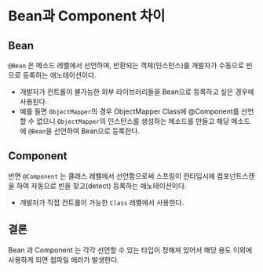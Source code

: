 # Bean과 Component 차이

## Bean
`@Bean` 은 메소드 레벨에서 선언하며, 반환되는 객체(인스턴스)를 개발자가 수동으로 빈으로 등록하는 애노테이션이다.
- 개발자가 컨트롤이 불가능한 외부 라이브러리들을 Bean으로 등록하고 싶은 경우에 사용된다.
- 예를 들면 `ObjectMapper`의 경우 ObjectMapper Class에 @Component를 선언할 수 없으니
`ObjectMapper`의 인스턴스를 생성하는 메소드를 만들고 해당 메소드에 `@Bean`을 선언하여 Bean으로 등록한다.


## Component
반면 `@Component` 는 클래스 레벨에서 선언함으로써 스프링이 런타임시에 컴포넌트스캔을 하여 자동으로 빈을 찾고(detect) 등록하는 애노테이션이다.

- 개발자가 직접 컨트롤이 가능한 `Class` 레벨에서 사용한다.

## 결론
Bean 과 Component 는 각각 선언할 수 있는 타입이 정해져 있어서 해당 용도 이외에 사용하게 되면 컴파일 에러가 발생한다. 
